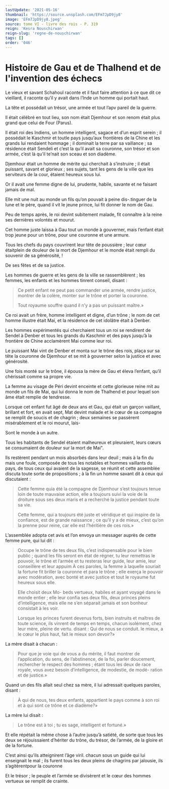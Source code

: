 ```yaml
---
lastUpdate: '2021-05-16'
thumbnail: 'https://source.unsplash.com/EFm7JpD9jy8'
image: 'EFm7JpD9jy8.jpeg'
source: tome VI - livre des rois - P. 319
reign: 'Kesra Nouschirwan'
reign-slug: 'regne-de-nouschirwan'
tags: []
order: '046'
---
```


# Histoire de Gau et de Thalhend et de l'invention des échecs

Le vieux et savant Schahouî raconte et il faut faire attention à ce que dit ce vieillard, il raconte qu’il y avait dans l’Inde un homme qui portait haut.

La tête et possédait un trésor, une armée et tout l’apv pareil de la guerre.

Il était célébré en tout lieu, son nom était Djemhour et son renom était plus grand que celui de Four (Parus).

Il était roi des Indiens, un homme intelligent, sagace et d’un esprit serein ; il possédait le Kaschmir et toutle pays jusqu’aux frontières de la Chine et les grands lui rendaient hommage ; il dominait la terre par sa vaillance ; sa résidence était Sendeli et c’est la qu’il avait sa couronne, son trésor et son armée, c’est là qu’il te’nait son sceau et son diadème.

Djemhour était un homme de mérite qui cherchait à s’instruire ; il était puissant, savant et glorieux ; ses sujets, tant les gens de la ville que les serviteurs de la cour, étaient heureux sous lui.

Or il avait une femme digne de lui, prudente, habile, savante et ne faisant jamais de mal.

Elle mit une nuit au monde un fils qu’on pouvait à peine dis-.tinguer de la lune et le père, quand il vit le jeune prince, lui fit donner le nom de Gau.

Peu de temps après, le roi devint subitement malade, fit connaître à la reine ses dernières volontés et mourut.

Cet homme juste laissa à Gau tout un monde à gouverner, mais l’enfant était trop jeune pour un trône, pour une couronne et une armure.

Tous les chefs du pays couvrirent leur tête de poussière ; leur cœur étaitplein de douleur de la mort de Djemhour et le monde était rempli du souvenir de sa générosité, 
 !

De ses fêtes et de sa justice.

Les hommes de guerre et les gens de la ville se rassemblèrent ; les femmes, les enfants et les hommes tinrent conseil, disant :

> Ce petit enfant ne peut pas commander une armée, rendre justice, montrer de la colère, monter sur le trône et porter la couronne.
>
> Tout royaume souffre quand il n’y a pas un puissant maître.»

Ce roi avait un frère, homme intelligent et digne, d’un trône ; le nom de cet homme illustre était Mai, et la résidence de cet idolâtre était à Denber.

Les hommes expérimentés qui cherchaient tous un roi se rendirent de Sendel à Denber et tous les grands du Kaschmir et des pays jusqu’à la frontière de Chine acclamèrent Mai comme leur roi.

Le puissant Mai vint de Denber et monta sur le trône des rois, plaça sur sa tête la couronne de Djemhour et se mit à gouverner selon la justice et avec générosité.

Une fois monté sur le trône, il épousa la mère de Gau et éleva l’enfant, qu’il chérissait comme sa propre vie.

La femme au visage de Péri devint enceinte et cette glorieuse reine mit au monde un fils de Mai, qui lui donna le nom de Thalhend et pour lequel son âme était remplie de tendresse.

Lorsque cet enfant fut âgé de deux ans et Gau, qui était un garçon vaillant, brillant et fort, en avait sept, Mat devint malade et le cœur de sa compagne se remplit de soucis et de chagrin ; deux semaines se passèrent misérablement et le roi mourut, lais-

Sont le monde à un autre.

Tous les habitants de Sendel étaient malheureux et pleuraient, leurs cœurs se consumaient de douleur sur la mort de Mai".

Ils restèrent pendant un mois absorbés dans leur deuil ; mais à la fin du mais une foule, composée de tous les notables et hommes vaillants du pays, de tous ceux qui avaient de la sagesse, se réunit et cette assemblée discuta toute sorte de propositions ; à la fin un homme savant dit à ceux qui discutaient :

> Cette femme quia été la compagne de Djemhour s’est toujours tenue loin de toute mauvaise action, elle a toujours suivi la voie de la droiture sous ses deux maris et a recherché la justice pendant toute sa vie.
>
> Cette femme, qui a toujours été juste et véridique et qui inspire de la confiance, est de grande naissance ; ce qu’il y a de mieux, c’est qu’on la prenne pour reine, car elle est l’héritière de ces rois.»

L’assemblée adopta cet avis et l’on envoya un messager auprès de cette femme pure, qui lui dit :

> Occupe le trône de tes deux fils, c’est indispensable pour le bien public ; quand les fils seront en état de régner, tu leur remettras le pouvoir, le trône et l’armée et tu resteras leur guide, leur amie, leur conseillère et leur appuim À ces paroles, la femme à laquelle souriait la fortune fit briller la couronne et para le trône ; elle exerça le pouvoir avec modération, avec bonté et avec justice et tout le royaume fut heureux sous elle.
>
> Elle choisit deux Mo- beds vertueux, habiles et ayant voyagé dans le monde entier ; elle leur confia ses deux fils, deux princes pleins d’intelligence, mais elle ne s’en séparait jamais et son bonheur consistait à les voir.
>
> Lorsque les princes furent devenus forts, bien instruits et maîtres de toute science, ils vinrent de temps en temps, chacun isolément, chez leur mère, pleine de vertu. disant : Qui de nous se conduit. le mieux, a le cœur le plus haut, fait le mieux son devoir?»

La mère disait à chacun :

> Pour que je voie qui de vous a du mérite, il faut montrer de l’application, du sens, de l’abstinence, de la foi, parler doucement, rechercher le respect des hommes ; étant tous les deux de race royale, vous avez besoin d’intelligence, de modestie, de modé- ration et de justice.»

Quand un des fils allait seul chez sa mère, il lui adressait quelques paroles, disant :

> À qui de nous, tes deux enfants, appartient le pays comme à son roi et à qui sont ce trône et ce diadème?»

La mère lui disait :

> Le trône est à toi ; tu es sage, intelligent et fortuné.»

Et elle répétait la même chose à l’autre jusqu’à satiété, de sorte que tous les deux se réjouissaient d’hériter du trône, du trésor, de l’armée, de la gloire et de la fortune.

C’est ainsi qu’ils atteignirent l’âge viril. chacun sous un guide qui lui enseignait le mal ; ils furent tous les deux pleins de chagrins par jalousie, ils s’agitèrentpour la couronne

Et le trésor ; le peuple et l’armée se divisèrent et le cœur des hommes vertueux se remplit de crainte.
